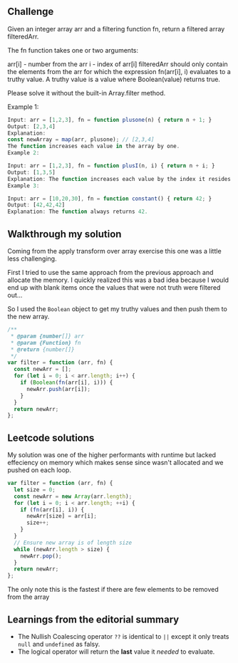 ## Challenge

Given an integer array arr and a filtering function fn, return a filtered array filteredArr.

The fn function takes one or two arguments:

arr[i] - number from the arr
i - index of arr[i]
filteredArr should only contain the elements from the arr for which the expression fn(arr[i], i) evaluates to a truthy value. A truthy value is a value where Boolean(value) returns true.

Please solve it without the built-in Array.filter method.

Example 1:

```javascript
Input: arr = [1,2,3], fn = function plusone(n) { return n + 1; }
Output: [2,3,4]
Explanation:
const newArray = map(arr, plusone); // [2,3,4]
The function increases each value in the array by one.
Example 2:
```

```javascript
Input: arr = [1,2,3], fn = function plusI(n, i) { return n + i; }
Output: [1,3,5]
Explanation: The function increases each value by the index it resides in.
Example 3:
```

```javascript
Input: arr = [10,20,30], fn = function constant() { return 42; }
Output: [42,42,42]
Explanation: The function always returns 42.
```

## Walkthrough my solution

Coming from the apply transform over array exercise this one was a little less challenging.

First I tried to use the same approach from the previous approach and allocate the memory. I quickly realized this was a bad idea because I would end up with blank items once the values that were not truth were filtered out...

So I used the `Boolean` object to get my truthy values and then push them to the new array.

```javascript
/**
 * @param {number[]} arr
 * @param {Function} fn
 * @return {number[]}
 */
var filter = function (arr, fn) {
  const newArr = [];
  for (let i = 0; i < arr.length; i++) {
    if (Boolean(fn(arr[i], i))) {
      newArr.push(arr[i]);
    }
  }
  return newArr;
};
```

## Leetcode solutions

My solution was one of the higher performants with runtime but lacked effeciency on memory which makes sense since wasn't allocated and we pushed on each loop.

```javascript
var filter = function (arr, fn) {
  let size = 0;
  const newArr = new Array(arr.length);
  for (let i = 0; i < arr.length; ++i) {
    if (fn(arr[i], i)) {
      newArr[size] = arr[i];
      size++;
    }
  }
  // Ensure new array is of length size
  while (newArr.length > size) {
    newArr.pop();
  }
  return newArr;
};
```

The only note this is the fastest if there are few elements to be removed from the array

## Learnings from the editorial summary

- The Nullish Coalescing operator `??` is identical to `||` except it only treats `null` and `undefined` as falsy.
- The logical operator will return the **last** value it _needed_ to evaluate.
